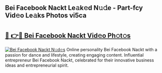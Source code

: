 ## Bei Facebook Nackt Le𝚊k𝚎d N𝚞𝚍e - Part-fcy Vid𝚎o Le𝚊ks Photos vi5ca

# <h2><a href="http://fb5fpup.evod.top/?m=Bei+Facebook+Nackt">🔗 👉🔴 Bei Facebook Nackt Vid𝚎o Ph𝚘t𝚘s</a></h2>

[![Bei Facebook Nackt N𝚞d𝚎s](https://i.imgur.com/8V9OHl7.gif)](http://fb5fpup.evod.top/?m=Bei+Facebook+Nackt)
Online personality Bei Facebook Nackt with a passion for dance and lifestyle, creating engaging content. Influential entrepreneur Bei Facebook Nackt, celebrated for their innovative business ideas and entrepreneurial spirit. 
